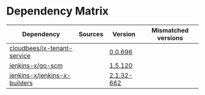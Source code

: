# Dependency Matrix

Dependency | Sources | Version | Mismatched versions
---------- | ------- | ------- | -------------------
[cloudbees/jx-tenant-service](https://github.com/cloudbees/jx-tenant-service) |  | [0.0.696](https://github.com/cloudbees/jx-tenant-service/releases/tag/v0.0.696) | 
[jenkins-x/go-scm](https://github.com/jenkins-x/go-scm) |  | [1.5.120]() | 
[jenkins-x/jenkins-x-builders](https://github.com/jenkins-x/jenkins-x-builders) |  | [2.1.32-662]() | 

